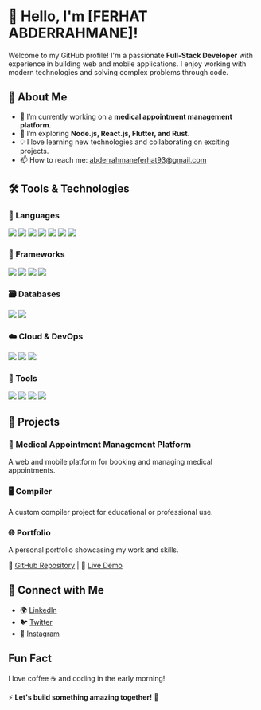 # 👋 Hello, I'm [FERHAT ABDERRAHMANE]!

Welcome to my GitHub profile! I'm a passionate **Full-Stack Developer** with experience in building web and mobile applications. I enjoy working with modern technologies and solving complex problems through code.

## 🚀 About Me

- 🔭 I’m currently working on a **medical appointment management platform**.
- 🌱 I’m exploring **Node.js, React.js, Flutter, and Rust**.
- 💡 I love learning new technologies and collaborating on exciting projects.
- 📫 How to reach me: [abderrahmaneferhat93@gmail.com](mailto:abderrahmaneferhat93@gmail.com)

## 🛠️ Tools & Technologies

### 🚀 Languages
<p>
  <img src="https://img.shields.io/badge/JavaScript-F7DF1E?style=for-the-badge&logo=javascript&logoColor=black" />
  <img src="https://img.shields.io/badge/TypeScript-3178C6?style=for-the-badge&logo=typescript&logoColor=white" />
  <img src="https://img.shields.io/badge/PHP-777BB4?style=for-the-badge&logo=php&logoColor=white" />
  <img src="https://img.shields.io/badge/C-00599C?style=for-the-badge&logo=c&logoColor=white" />
  <img src="https://img.shields.io/badge/Java-ED8B00?style=for-the-badge&logo=openjdk&logoColor=white" />
  <img src="https://img.shields.io/badge/Python-3776AB?style=for-the-badge&logo=python&logoColor=white" />
  <img src="https://img.shields.io/badge/Rust-000000?style=for-the-badge&logo=rust&logoColor=white" />
</p>

### 🧩 Frameworks
<p>
  <img src="https://img.shields.io/badge/React-20232A?style=for-the-badge&logo=react&logoColor=61DAFB" />
  <img src="https://img.shields.io/badge/Node.js-339933?style=for-the-badge&logo=node.js&logoColor=white" />
  <img src="https://img.shields.io/badge/Express.js-000000?style=for-the-badge&logo=express&logoColor=white" />
  <img src="https://img.shields.io/badge/Flutter-02569B?style=for-the-badge&logo=flutter&logoColor=white" />
</p>

### 🗃️ Databases
<p>
  <img src="https://img.shields.io/badge/PostgreSQL-316192?style=for-the-badge&logo=postgresql&logoColor=white" />
  <img src="https://img.shields.io/badge/MongoDB-4EA94B?style=for-the-badge&logo=mongodb&logoColor=white" />
</p>

### ☁️ Cloud & DevOps
<p>
  <img src="https://img.shields.io/badge/AWS-232F3E?style=for-the-badge&logo=amazon-aws&logoColor=white" />
  <img src="https://img.shields.io/badge/Docker-2496ED?style=for-the-badge&logo=docker&logoColor=white" />
  <img src="https://img.shields.io/badge/Linux-FCC624?style=for-the-badge&logo=linux&logoColor=black" />
</p>

### 🧰 Tools
<p>
  <img src="https://img.shields.io/badge/Git-F05032?style=for-the-badge&logo=git&logoColor=white" />
  <img src="https://img.shields.io/badge/SDL-FF6600?style=for-the-badge&logo=sdl&logoColor=white" />
  <img src="https://img.shields.io/badge/VS%20Code-007ACC?style=for-the-badge&logo=visual-studio-code&logoColor=white" />
  <img src="https://img.shields.io/badge/Neovim-57A143?style=for-the-badge&logo=neovim&logoColor=white" />
</p>


## 📌 Projects

### 🏥 Medical Appointment Management Platform
A web and mobile platform for booking and managing medical appointments.

### 🖥️ Compiler
A custom compiler project for educational or professional use.

### 🌐 Portfolio
A personal portfolio showcasing my work and skills.

🔗 [GitHub Repository](#) | 🚀 [Live Demo](#)

## 📢 Connect with Me

- 🌍 [LinkedIn](#)
- 🐦 [Twitter](#)
- 📸 [Instagram](#)

## Fun Fact

I love coffee ☕ and coding in the early morning! 

⚡ **Let's build something amazing together!** 🚀
